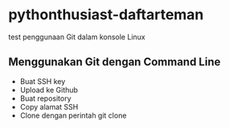 # pythonthusiast-daftarteman
test penggunaan Git dalam konsole Linux

## Menggunakan Git dengan Command Line
- Buat SSH key
- Upload ke Github
- Buat repository
- Copy alamat SSH
- Clone dengan perintah git clone <alamat ssh>